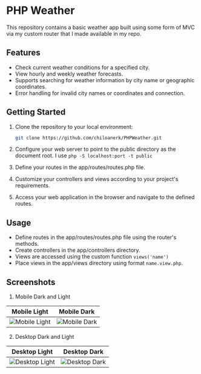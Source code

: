 # PHP Weather

This repository contains a basic weather app built using some form of MVC via my custom router that I made available in my repo.

## Features

- Check current weather conditions for a specified city.
- View hourly and weekly weather forecasts.
- Supports searching for weather information by city name or geographic coordinates.
- Error handling for invalid city names or coordinates and connection.

## Getting Started

1. Clone the repository to your local environment:

   ```bash
   git clone https://github.com/chiloanerk/PHPWeather.git
2. Configure your web server to point to the public directory as the document root. I use ```php -S localhost:port -t public```
3. Define your routes in the app/routes/routes.php file.
4. Customize your controllers and views according to your project's requirements.
5. Access your web application in the browser and navigate to the defined routes.

## Usage
- Define routes in the app/routes/routes.php file using the router's methods.
- Create controllers in the app/controllers directory.
- Views are accessed using the custom function ```views('name')```
- Place views in the app/views directory using format ```name.view.php```.

## Screenshots

1. Mobile Dark and Light

| Mobile Light | Mobile Dark |
|--------------|-------------|
| ![Mobile Light](screenshots/screenshot-mobile.png) | ![Mobile Dark](screenshots/screenshot-mobile-dark.png) |

2. Desktop Dark and Light

| Desktop Light | Desktop Dark |
|---------------|--------------|
| ![Desktop Light](screenshots/screenshot-desktop.png) | ![Desktop Dark](screenshots/screenshot-desktop-dark.png) |
